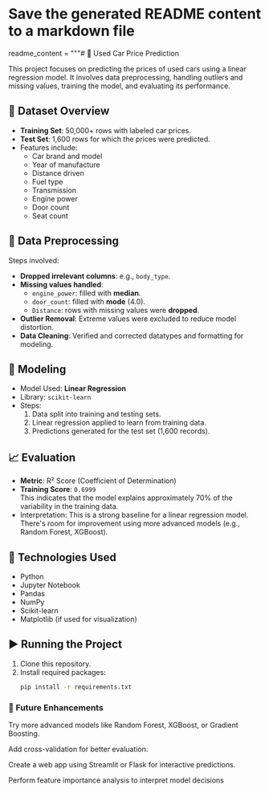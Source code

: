 # Save the generated README content to a markdown file
readme_content = """# 🚗 Used Car Price Prediction

This project focuses on predicting the prices of used cars using a linear regression model. It involves data preprocessing, handling outliers and missing values, training the model, and evaluating its performance.

## 📁 Dataset Overview

- **Training Set**: 50,000+ rows with labeled car prices.
- **Test Set**: 1,600 rows for which the prices were predicted.
- Features include:
  - Car brand and model
  - Year of manufacture
  - Distance driven
  - Fuel type
  - Transmission
  - Engine power
  - Door count
  - Seat count

## 🧼 Data Preprocessing

Steps involved:

- **Dropped irrelevant columns**: e.g., `body_type`.
- **Missing values handled**:
  - `engine_power`: filled with **median**.
  - `door_count`: filled with **mode** (4.0).
  - `Distance`: rows with missing values were **dropped**.
- **Outlier Removal**: Extreme values were excluded to reduce model distortion.
- **Data Cleaning**: Verified and corrected datatypes and formatting for modeling.

## 🧠 Modeling

- Model Used: **Linear Regression**
- Library: `scikit-learn`
- Steps:
  1. Data split into training and testing sets.
  2. Linear regression applied to learn from training data.
  3. Predictions generated for the test set (1,600 records).


## 📈 Evaluation

- **Metric**: R² Score (Coefficient of Determination)
- **Training Score**: `0.6999`  
  This indicates that the model explains approximately 70% of the variability in the training data.
- Interpretation: This is a strong baseline for a linear regression model. There's room for improvement using more advanced models (e.g., Random Forest, XGBoost).


## 🔧 Technologies Used

- Python
- Jupyter Notebook
- Pandas
- NumPy
- Scikit-learn
- Matplotlib (if used for visualization)

## ▶️ Running the Project

1. Clone this repository.
2. Install required packages:
   ```bash
   pip install -r requirements.txt

### 📌 Future Enhancements
Try more advanced models like Random Forest, XGBoost, or Gradient Boosting.

Add cross-validation for better evaluation.

Create a web app using Streamlit or Flask for interactive predictions.

Perform feature importance analysis to interpret model decisions